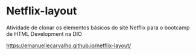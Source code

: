 # Netflix-layout

Atividade de clonar os elementos básicos do site Netflix para o bootcamp de HTML Development na DIO

https://emanuellecarvalho.github.io/netflix-layout/
